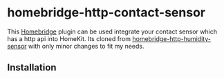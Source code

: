 # homebridge-http-contact-sensor

This [Homebridge](https://github.com/nfarina/homebridge) plugin can be used integrate your contact sensor which has a 
http api into HomeKit.
Its cloned from [homebridge-http-humidity-sensor](https://github.com/Supereg/homebridge-http-humidity-sensor) with only minor changes to fit my needs.


## Installation
